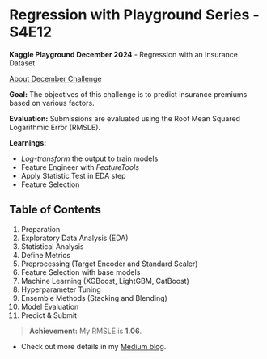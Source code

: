# Regression with Playground Series - S4E12
**Kaggle Playground December 2024** - Regression with an Insurance Dataset

[About December Challenge](https://www.kaggle.com/competitions/playground-series-s4e12)

**Goal:** The objectives of this challenge is to predict insurance premiums based on various factors.

**Evaluation:** Submissions are evaluated using the Root Mean Squared Logarithmic Error (RMSLE).

**Learnings:**
- *Log-transform* the output to train models
- Feature Engineer with *FeatureTools*
- Apply Statistic Test in EDA step
- Feature Selection

## Table of Contents
1. Preparation
2. Exploratory Data Analysis (EDA)
3. Statistical Analysis
4. Define Metrics
5. Preprocessing (Target Encoder and Standard Scaler)
6. Feature Selection with base models
7. Machine Learning (XGBoost, LightGBM, CatBoost)
8. Hyperparameter Tuning
9. Ensemble Methods (Stacking and Blending)
10. Model Evaluation
11. Predict & Submit

> **Achievement:** My RMSLE is **1.06**.

* Check out more details in my [Medium blog](https://medium.com/@nguyenhuynh01.nh/list/kaggle-competition-data-science-b5ae64e91157).

